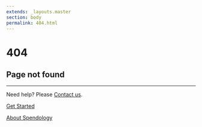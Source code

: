 ```yaml
---
extends: _layouts.master
section: body
permalink: 404.html
---
```


<div class="flex flex-col items-center mt-16 text-gray-700">
<h1 class="text-6xl font-normal leading-none mb-2">404</h1>

<h2 class="text-3xl">Page not found</h2>

<hr class="block w-full max-w-8xl mx-auto my-8 border">

<p class="text-xl">
Need help? Please <a title="Contact Us" href="https://www.spendology.com/contact-us/">Contact us</a>.
</p>

<div class="my-10">
<a href="/docs/innovation-forever" title="{{ $page->siteName }} getting started" class="bg-sea-green-500 hover:bg-sea-green-600 font-normal text-white hover:text-white rounded mr-4 py-2 px-6">Get Started</a>

<a href="https://www.spendology.com/" title="Spendology Cloud" class="bg-blue-900 hover:bg-navy-500 text-white font-normal hover:text-white rounded py-2 px-6">About Spendology</a>
</div>
</div>
